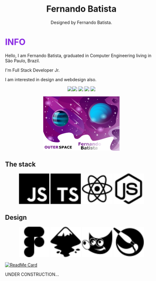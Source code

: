 <h1 align="center">Fernando Batista</h1>

<p align="center">
Designed by Fernando Batista.
</p>

<h1 style="color: blueviolet">INFO</h1>

<p>Hello, I am Fernando Batista, graduated in Computer Engineering living in São Paulo, Brazil.

I'm Full Stack Developer Jr.

I am interested in design and webdesign also.

<p align="center">
<a href="#"><img src="https://img.shields.io/badge/linkedin-%230077B5.svg?&style=for-the-badge&logo=linkedin&logoColor=white"/></a><a href="#"><img src="https://img.shields.io/badge/gitlab-%23330f63.svg?&style=for-the-badge&logo=gitlab&logoColor=white"/></a>
<a href="#"><img src="https://img.shields.io/badge/bitbucket-%23330f63.svg?color=143864&style=for-the-badge&logo=bitbucket&logoColor=white"/></a>
<a href="#"><img src="https://img.shields.io/badge/WHATSAPP-25D366?&style=for-the-badge&logo=whatsapp&logoColor=white"/></a>
<a href="#"><img src="https://img.shields.io/badge/gmail-D14836?&style=for-the-badge&logo=gmail&logoColor=white"/></a>
</p>

<p align="center">
<img src="https://github.com/Nandosbx/Nandosbx/blob/master/.github/outerspace.png?raw=true" width="50%" height="50%"/>
</p>

<h2>The stack</h2>
<p align="center">
<img src="https://raw.githubusercontent.com/Nandosbx/Nandosbx/ac443313f81c3d4a8d16fdf74c654183c5b94dcc/.github/javascript.svg"width="100px" height="100px"/>
<img src="https://raw.githubusercontent.com/Nandosbx/Nandosbx/ac443313f81c3d4a8d16fdf74c654183c5b94dcc/.github/typescript.svg"width="100px" height="100px"/>
<img src="https://raw.githubusercontent.com/Nandosbx/Nandosbx/ac443313f81c3d4a8d16fdf74c654183c5b94dcc/.github/react.svg" width="100px" height="100px"/>
<img src="https://raw.githubusercontent.com/Nandosbx/Nandosbx/ac443313f81c3d4a8d16fdf74c654183c5b94dcc/.github/node-dot-js.svg"width="100px" height="100px"/>
</p>

<h2>Design</h2>
<p align="center">
<img src="https://raw.githubusercontent.com/Nandosbx/Nandosbx/70bc2b15ad5c8baea10076ed8c56d1b7db6fc04a/.github/figma.svg"width="100px" height="100px"/>
<img src="https://raw.githubusercontent.com/Nandosbx/Nandosbx/ac443313f81c3d4a8d16fdf74c654183c5b94dcc/.github/inkscape.svg"width="100px" height="100px"/>
<img src="https://raw.githubusercontent.com/Nandosbx/Nandosbx/ed7fa970564d548193a266f7c2192d67483d59b6/.github/gimp.svg" width="100px" height="100px"/> <img src="https://raw.githubusercontent.com/Nandosbx/Nandosbx/d9af8fc11681ec2e3965547daf834fde8a7c4136/.github/krita.svg" width="100px" height="100px"/>
</p>

[![ReadMe Card](https://github-readme-stats.vercel.app/api/pin/?username=Nandosbx&repo=Design)](https://github.com/Nandosbx/Design)

<p> UNDER CONSTRUCTION...</p>
